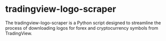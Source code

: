 # tradingview-logo-scraper
 The tradingview-logo-scraper is a Python script designed to streamline the process of downloading logos for forex and cryptocurrency symbols from TradingView.

